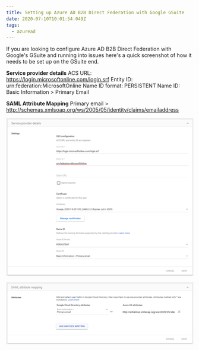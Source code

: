 ```yaml
---
title: Setting up Azure AD B2B Direct Federation with Google GSuite
date: 2020-07-10T10:01:54.049Z
tags:
  - azuread
---
```

If you are looking to configure Azure AD B2B Direct Federation with Google's GSuite and running into issues here's a quick screenshot of how it needs to be set up on the GSuite end.

**Service provider details**
ACS URL: https://login.microsoftonline.com/login.srf
Entity ID: urn:federation:MicrosoftOnline
Name ID format: PERSISTENT
Name ID: Basic Information > Primary Email

**SAML Attribute Mapping**
Primary email > http://schemas.xmlsoap.org/ws/2005/05/identity/claims/emailaddress



![](/images/uploads/gsuite-saml-app-1.png)

![](/images/uploads/gsuite-saml-app-2.png)